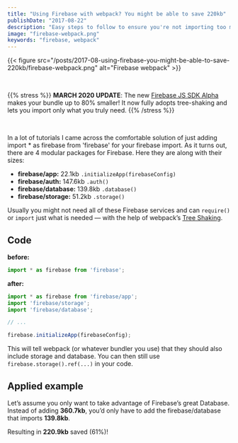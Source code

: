 ```yaml
---
title: "Using Firebase with webpack? You might be able to save 220kb"
publishDate: "2017-08-22"
description: "Easy steps to follow to ensure you're not importing too much."
image: "firebase-webpack.png"
keywords: "firebase, webpack"
---
```


{{< figure src="/posts/2017-08-using-firebase-you-might-be-able-to-save-220kb/firebase-webpack.png" alt="Firebase webpack" >}}

<br>

{{% stress %}}
**MARCH 2020 UPDATE**: The new [Firebase JS SDK Alpha](https://modularfirebase.web.app/) makes your bundle up to 80% smaller! It now fully adopts tree-shaking and lets you import only what you truly need.
{{% /stress %}}

<br>

In a lot of tutorials I came across the comfortable solution of just adding import * as firebase from 'firebase' for your firebase import. As it turns out, there are 4 modular packages for Firebase. Here they are along with their sizes:

* **firebase/app:** 22.1kb `.initializeApp(firebaseConfig)`
* **firebase/auth:** 147.6kb `.auth()`
* **firebase/database:** 139.8kb `.database()`
* **firebase/storage:** 51.2kb `.storage()`

Usually you might not need all of these Firebase services and can `require()` or `import` just what is needed — with the help of webpack’s [Tree Shaking](https://webpack.js.org/guides/tree-shaking/).

## Code

**before:**

```javascript
import * as firebase from 'firebase';
```

**after:**

```javascript
import * as firebase from 'firebase/app';
import 'firebase/storage';
import 'firebase/database';

// ...

firebase.initializeApp(firebaseConfig);
```

This will tell webpack (or whatever bundler you use) that they should also include storage and database. You can then still use `firebase.storage().ref(...)` in your code.

## Applied example

Let’s assume you only want to take advantage of Firebase’s great Database. Instead of adding **360.7kb**, you’d only have to add the firebase/database that imports **139.8kb**.

Resulting in **220.9kb** saved (61%)!
